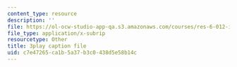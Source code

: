 ```yaml
---
content_type: resource
description: ''
file: https://ol-ocw-studio-app-qa.s3.amazonaws.com/courses/res-6-012-introduction-to-probability-spring-2018/c7e47265ca1b5a37b3c0438d5e58b14c_mKcWk_DmS7M.vtt
file_type: application/x-subrip
resourcetype: Other
title: 3play caption file
uid: c7e47265-ca1b-5a37-b3c0-438d5e58b14c
---
```

